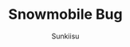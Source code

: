 ---
media: "videos/rounds/round_1/snowmobile_bug.mp4"
media_type: video
title: Snowmobile Bug
author: [Sunkiisu]
desc: Linnea Walker gets duplicated by a snowmobile bug.
---